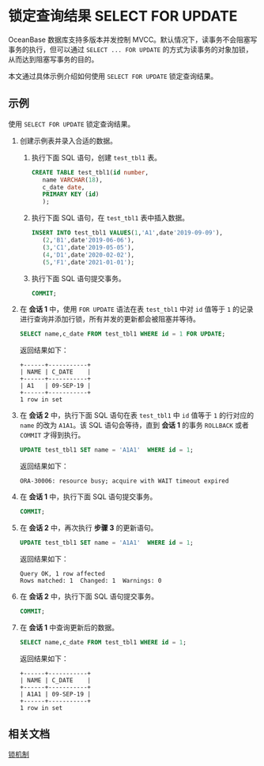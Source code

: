 # 锁定查询结果 SELECT FOR UPDATE

OceanBase 数据库支持多版本并发控制 MVCC。默认情况下，读事务不会阻塞写事务的执行，但可以通过 `SELECT ... FOR UPDATE` 的方式为读事务的对象加锁，从而达到阻塞写事务的目的。

本文通过具体示例介绍如何使用 `SELECT FOR UPDATE` 锁定查询结果。

## 示例

使用 `SELECT FOR UPDATE` 锁定查询结果。

1. 创建示例表并录入合适的数据。

   1. 执行下面 SQL 语句，创建 `test_tbl1` 表。

      ```sql
      CREATE TABLE test_tbl1(id number,
         name VARCHAR(18),
         c_date date,
         PRIMARY KEY (id)
         );
      ```

   2. 执行下面 SQL 语句，在 `test_tbl1` 表中插入数据。

      ```sql
      INSERT INTO test_tbl1 VALUES(1,'A1',date'2019-09-09'),
         (2,'B1',date'2019-06-06'),
         (3,'C1',date'2019-05-05'),
         (4,'D1',date'2020-02-02'),
         (5,'F1',date'2021-01-01');
      ```

   3. 执行下面 SQL 语句提交事务。

      ```sql
      COMMIT;
      ```

2. 在 **会话 1** 中，使用 `FOR UPDATE` 语法在表 `test_tbl1` 中对 `id` 值等于 `1` 的记录进行查询并添加行锁，所有并发的更新都会被阻塞并等待。

   ```sql
   SELECT name,c_date FROM test_tbl1 WHERE id = 1 FOR UPDATE;
   ```

   返回结果如下：

   ```shell
   +------+-----------+
   | NAME | C_DATE    |
   +------+-----------+
   | A1   | 09-SEP-19 |
   +------+-----------+
   1 row in set
   ```

3. 在 **会话 2** 中，执行下面 SQL 语句在表 `test_tbl1` 中 `id` 值等于 `1` 的行对应的 `name` 的改为 `A1A1`。该 SQL 语句会等待，直到 **会话 1** 的事务 `ROLLBACK` 或者 `COMMIT` 才得到执行。

   ```sql
   UPDATE test_tbl1 SET name = 'A1A1'  WHERE id = 1;
   ```

   返回结果如下：

   ```shell
   ORA-30006: resource busy; acquire with WAIT timeout expired
   ```

4. 在 **会话 1** 中，执行下面 SQL 语句提交事务。

   ```sql
   COMMIT;
   ```

5. 在 **会话 2** 中，再次执行 **步骤 3** 的更新语句。

   ```sql
   UPDATE test_tbl1 SET name = 'A1A1'  WHERE id = 1;
   ```

   返回结果如下：

   ```shell
   Query OK, 1 row affected
   Rows matched: 1  Changed: 1  Warnings: 0
   ```

6. 在 **会话 2** 中，执行下面 SQL 语句提交事务。

   ```sql
   COMMIT;
   ```

7. 在 **会话 1** 中查询更新后的数据。

   ```sql
   SELECT name,c_date FROM test_tbl1 WHERE id = 1;
   ```

   返回结果如下：

   ```shell
   +------+-----------+
   | NAME | C_DATE    |
   +------+-----------+
   | A1A1 | 09-SEP-19 |
   +------+-----------+
   1 row in set
   ```

## 相关文档

[锁机制](../../../../700.reference/100.oceanbase-database-concepts/800.transaction-management/200.transaction-concurrency-and-consistency/300.concurrency-control/200.lock-mechanism.md)
